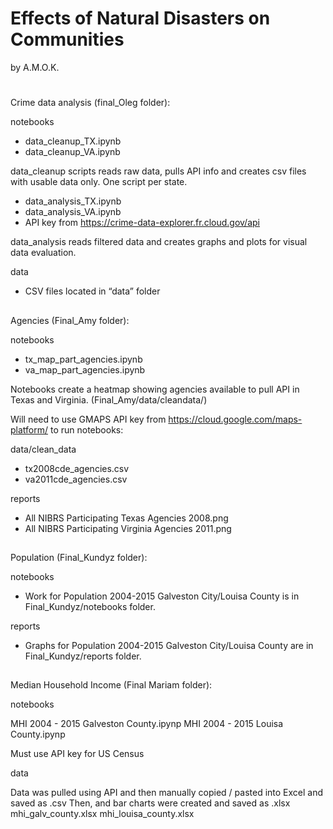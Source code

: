 ﻿# Effects of Natural Disasters on Communities
by A.M.O.K.
#
Crime data analysis (final_Oleg folder): 
 
notebooks
 - data_cleanup_TX.ipynb
 - data_cleanup_VA.ipynb
 
 data_cleanup scripts reads raw data, pulls API info and creates csv files with usable data only. One script per state. 
 
 - data_analysis_TX.ipynb 
 - data_analysis_VA.ipynb
 - API key from https://crime-data-explorer.fr.cloud.gov/api

data_analysis reads filtered data and creates graphs and plots for visual data evaluation. 
 
data
 - CSV files located in “data” folder 
##
Agencies (Final_Amy folder):
 
notebooks
 - tx_map_part_agencies.ipynb
 - va_map_part_agencies.ipynb

Notebooks create a heatmap showing agencies available to pull API in Texas and Virginia. (Final_Amy/data/cleandata/)

Will need to use GMAPS API key from https://cloud.google.com/maps-platform/ to run notebooks:

data/clean_data
 - tx2008cde_agencies.csv
 - va2011cde_agencies.csv

reports
 - All NIBRS Participating Texas Agencies 2008.png
 - All NIBRS Participating Virginia Agencies 2011.png
##
Population (Final_Kundyz folder):

notebooks
 - Work for Population 2004-2015 Galveston City/Louisa County is in Final_Kundyz/notebooks folder.

reports
 - Graphs for Population 2004-2015 Galveston City/Louisa County are in Final_Kundyz/reports folder.

##
Median Household Income (Final Mariam folder):
 
notebooks

MHI 2004 - 2015 Galveston County.ipynp
MHI 2004 - 2015 Louisa County.ipynp

Must use API key for US Census

data

Data was pulled using API and then manually copied / pasted into Excel and saved as .csv 
Then, and bar charts were created and saved as .xlsx
mhi_galv_county.xlsx
mhi_louisa_county.xlsx
